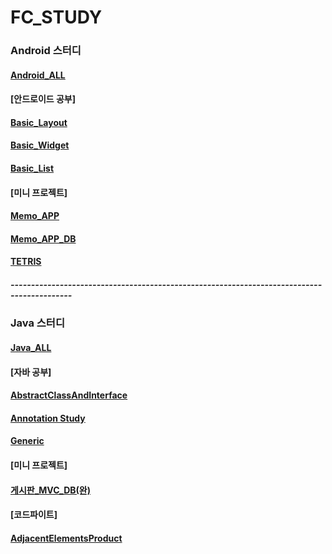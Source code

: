 # FC_STUDY

### Android 스터디
#### [Android_ALL](https://github.com/JUWON-KEVIN-LEE/FC_STUDY/tree/master/Android)

#### [안드로이드 공부]
#### [Basic_Layout](https://github.com/JUWON-KEVIN-LEE/FC_STUDY/tree/master/Android/BasicLayout)
#### [Basic_Widget](https://github.com/JUWON-KEVIN-LEE/FC_STUDY/tree/master/Android/BasicWidget)
#### [Basic_List](https://github.com/JUWON-KEVIN-LEE/FC_STUDY/tree/master/Android/BasicList)

#### [미니 프로젝트]
#### [Memo_APP](https://github.com/JUWON-KEVIN-LEE/FC_STUDY/tree/master/Android/AndroidMemo)
#### [Memo_APP_DB](https://github.com/JUWON-KEVIN-LEE/FC_STUDY/tree/master/Android/AndroidMemo2)
#### [TETRIS](https://github.com/JUWON-KEVIN-LEE/FC_STUDY/tree/master/Android/TetrisGame)

##### -------------------------------------------------------------------------------------------

### Java 스터디
#### [Java_ALL](https://github.com/JUWON-KEVIN-LEE/FC_STUDY/tree/master/Java)

#### [자바 공부]
#### [AbstractClassAndInterface](https://github.com/JUWON-KEVIN-LEE/JAVA_STUDY_170911/tree/master/Abstract/src/com/juwon)
#### [Annotation Study](https://github.com/JUWON-KEVIN-LEE/JAVA_STUDY_170911/tree/master/Annotation/src/com/juwon/annotation_study)
#### [Generic](https://github.com/JUWON-KEVIN-LEE/JAVA_STUDY_170911/tree/master/Generic/src/com/juwon/generic_study)

#### [미니 프로젝트]
#### [게시판_MVC_DB(완)](https://github.com/JUWON-KEVIN-LEE/JAVA_STUDY_170911/tree/master/Board/src/com/juwon/boardProgram)

#### [코드파이트]
#### [AdjacentElementsProduct](https://github.com/JUWON-KEVINLEE/JAVA_STUDY_170911/tree/master/CodeFight(20170911)/src/com/juwon/codefight)
